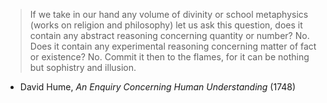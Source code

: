 
> If we take in our hand any volume of divinity or school metaphysics
(works on religion and philosophy) let us ask this question,
does it contain any abstract reasoning concerning quantity or number?
No. Does it contain any experimental reasoning concerning matter of
fact or existence? No. Commit it then to the flames,
for it can be nothing but sophistry and illusion.

- David Hume, *An Enquiry Concerning Human Understanding* (1748)


